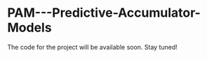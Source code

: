 # PAM---Predictive-Accumulator-Models

The code for the project will be available soon. Stay tuned! 
